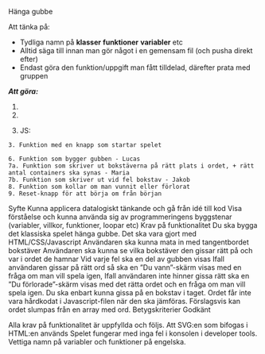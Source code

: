 Hänga gubbe

Att tänka på:
- Tydliga namn på **klasser** **funktioner** **variabler** etc
- Alltid säga till innan man gör något i en gemensam fil (och pusha direkt efter)
- Endast göra den funktion/uppgift man fått tilldelad, därefter prata med gruppen

***Att göra:***
1. <!-- HTML-fil med allting som behövs för programmet (klasser utifrån BEM) - JAKOB -->
    
2. <!-- CSS - JAKOB och LUCAS -->

3. JS:
   <!--  1. Array med ord - LUCAS -->
 <!--  KLAR  2. Funktion som slumpar ett ord - MARIA -->
    3. Funktion med en knapp som startar spelet
<!-- 4. Funktion där man får skriva in förslag på bokstäver -->
<!-- 5. Funktion som kontrollerar om input(bokstav) stämmer överens med någon bokstav i ordet -->
    6. Funktion som bygger gubben - Lucas
    7a. Funktion som skriver ut bokstäverna på rätt plats i ordet, + rätt antal containers ska synas - Maria
    7b. Funktion som skriver ut vid fel bokstav - Jakob
    8. Funktion som kollar om man vunnit eller förlorat
    9. Reset-knapp för att börja om från början



Syfte
Kunna applicera datalogiskt tänkande och gå från idé till kod
Visa förståelse och kunna använda sig av programmeringens byggstenar (variabler, villkor, funktioner, loopar etc)
Krav på funktionalitet
Du ska bygga det klassiska spelet hänga gubbe.
Det ska vara gjort med HTML/CSS/Javascript
Användaren ska kunna mata in med tangentbordet bokstäver
Användaren ska kunna se vilka bokstäver den gissar rätt på och var i ordet de hamnar
Vid varje fel ska en del av gubben visas
Ifall användaren gissar på rätt ord så ska en ”Du vann”-skärm visas med en fråga om man vill spela igen,
Ifall användaren inte hinner gissa rätt ska en ”Du förlorade”-skärm visas med det rätta ordet och en fråga om man vill spela igen.
Du ska enbart kunna gissa på en bokstav i taget.
Ordet får inte vara hårdkodat i Javascript-filen när den ska jämföras. Förslagsvis kan ordet slumpas från en array med ord.
Betygskriterier
Godkänt

Alla krav på funktionalitet är uppfyllda och följs.
Att SVG:en som bifogas i HTML:en används
Spelet fungerar med inga fel i konsolen i developer tools.
Vettiga namn på variabler och funktioner på engelska.